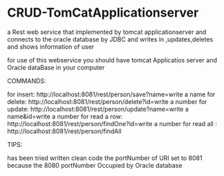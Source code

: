 # CRUD-TomCatApplicationserver
a Rest web service that implemented by tomcat applicationserver and connects to the oracle database by JDBC and writes in ,updates,deletes and shows information of user

for use of this webservice you should have tomcat Applicatios server and Oracle dataBase in your computer

COMMANDS:

for insert:         http://localhost:8081/rest/person/save?name=write a name 
for delete:         http://localhost:8081/rest/person/delete?id=write a number 
for update:         http://localhost:8081/rest/person/update?name=write a name&id=write a number
for read a row:     http://localhost:8081/rest/person/findOne?id=write a number
for read all :      http://localhost:8081/rest/person/findAll

TIPS:

has been tried written clean code
the portNumber of URl set to 8081 because the 8080 portNumber Occupied by Oracle database
